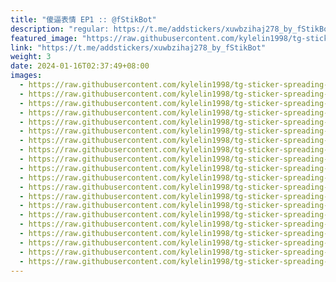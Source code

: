 ```yaml
---
title: "傻逼表情 EP1 :: @fStikBot"
description: "regular: https://t.me/addstickers/xuwbzihaj278_by_fStikBot"
featured_image: "https://raw.githubusercontent.com/kylelin1998/tg-sticker-spreading-worldwide-images/main/img/0919af08-338e-45fd-9eec-979c4788f18e.jpg"
link: "https://t.me/addstickers/xuwbzihaj278_by_fStikBot"
weight: 3
date: 2024-01-16T02:37:49+08:00
images:
  - https://raw.githubusercontent.com/kylelin1998/tg-sticker-spreading-worldwide-images/main/img/0919af08-338e-45fd-9eec-979c4788f18e.jpg
  - https://raw.githubusercontent.com/kylelin1998/tg-sticker-spreading-worldwide-images/main/img/d8216ec9-4d18-4df9-9b7a-0eb7684a7f44.jpg
  - https://raw.githubusercontent.com/kylelin1998/tg-sticker-spreading-worldwide-images/main/img/c38cf222-eec4-4b0c-9b72-eb0af69a7f48.jpg
  - https://raw.githubusercontent.com/kylelin1998/tg-sticker-spreading-worldwide-images/main/img/3ee5f07a-a653-4c41-9fb5-44cd5a477c02.jpg
  - https://raw.githubusercontent.com/kylelin1998/tg-sticker-spreading-worldwide-images/main/img/850bde9c-2db2-47f5-b891-aa63d31b03b4.jpg
  - https://raw.githubusercontent.com/kylelin1998/tg-sticker-spreading-worldwide-images/main/img/d1c8c9e0-0cc0-4b68-9f79-376aff1cd850.jpg
  - https://raw.githubusercontent.com/kylelin1998/tg-sticker-spreading-worldwide-images/main/img/18d1dfa4-f993-45b6-8615-3a7431039c21.jpg
  - https://raw.githubusercontent.com/kylelin1998/tg-sticker-spreading-worldwide-images/main/img/cd0c6251-479c-4ed7-8a1e-c20080029df1.jpg
  - https://raw.githubusercontent.com/kylelin1998/tg-sticker-spreading-worldwide-images/main/img/e4e91023-063f-496d-aa34-4d381bd04e1c.jpg
  - https://raw.githubusercontent.com/kylelin1998/tg-sticker-spreading-worldwide-images/main/img/300917e7-7496-418b-b7f5-c91528983835.jpg
  - https://raw.githubusercontent.com/kylelin1998/tg-sticker-spreading-worldwide-images/main/img/05f23df5-0cb1-47a3-bfa6-9a09613c60af.jpg
  - https://raw.githubusercontent.com/kylelin1998/tg-sticker-spreading-worldwide-images/main/img/912033d2-a530-4506-b8d4-3a159133cc42.jpg
  - https://raw.githubusercontent.com/kylelin1998/tg-sticker-spreading-worldwide-images/main/img/13a401bd-70e5-4391-b562-bc2f8a254593.jpg
  - https://raw.githubusercontent.com/kylelin1998/tg-sticker-spreading-worldwide-images/main/img/f719097a-4ceb-4022-8ecc-47badc19da90.jpg
  - https://raw.githubusercontent.com/kylelin1998/tg-sticker-spreading-worldwide-images/main/img/9b69da68-4535-4d7a-ad48-d68890bf952a.jpg
  - https://raw.githubusercontent.com/kylelin1998/tg-sticker-spreading-worldwide-images/main/img/604d3b09-1ee2-4274-9671-06d8d40add91.jpg
  - https://raw.githubusercontent.com/kylelin1998/tg-sticker-spreading-worldwide-images/main/img/d5060f2a-fb2c-4396-918a-d76f35dd89fa.jpg
  - https://raw.githubusercontent.com/kylelin1998/tg-sticker-spreading-worldwide-images/main/img/6a833c76-1a50-476a-9cd2-4024ff6f0357.jpg
  - https://raw.githubusercontent.com/kylelin1998/tg-sticker-spreading-worldwide-images/main/img/b8ba061c-b559-485e-aeed-681e32f41d67.jpg
  - https://raw.githubusercontent.com/kylelin1998/tg-sticker-spreading-worldwide-images/main/img/a1729507-a55f-41fd-8e33-53c578c4a6c4.jpg
---
```

